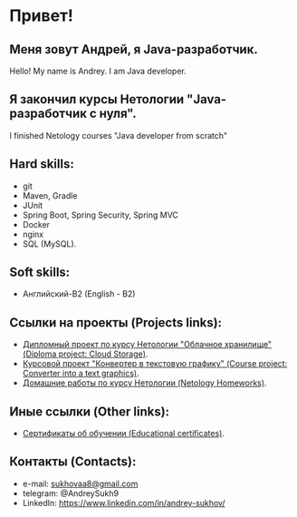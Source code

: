 # Привет! 

## Меня зовут Андрей, я Java-разработчик. 
Hello! My name is Andrey. I am Java developer.

## Я закончил курсы Нетологии "Java-разработчик с нуля".
I finished Netology courses "Java developer from scratch"

## Hard skills:
- git
- Maven, Gradle
- JUnit
- Spring Boot, Spring Security, Spring MVC
- Docker
- nginx
- SQL (MySQL).

## Soft skills:
- Английский-B2 (English - B2)

## Ссылки на проекты (Projects links):
- [Дипломный проект по курсу Нетологии "Облачное хранилище" (Diploma project: Cloud Storage)](https://github.com/AASukhov/Netology_Diploma_Project).
- [Курсовой проект "Конвертер в текстовую графику" (Course project: Converter into a text graphics)](https://github.com/AASukhov/Course_project).
- [Домашние работы по курсу Нетологии (Netology Homeworks)](https://github.com/AASukhov/Portfolio).

## Иные ссылки (Other links):
- [Сертификаты об обучении (Educational certificates)](https://github.com/AASukhov/Certificates).

## Контакты (Contacts):
- e-mail: sukhovaa8@gmail.com
- telegram: @AndreySukh9
- LinkedIn: https://www.linkedin.com/in/andrey-sukhov/




